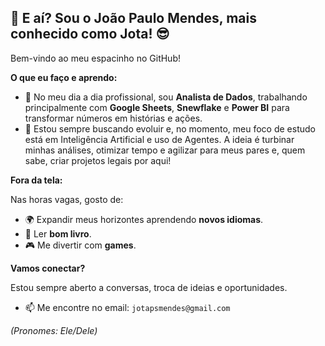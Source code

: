 ## 👋 E aí? Sou o João Paulo Mendes, mais conhecido como Jota! 😎

Bem-vindo ao meu espacinho no GitHub!

**O que eu faço e aprendo:**

* 🔭 No meu dia a dia profissional, sou **Analista de Dados**, trabalhando principalmente com **Google Sheets**, **Snewflake** e **Power BI** para transformar números em histórias e ações.
* 🌱 Estou sempre buscando evoluir e, no momento, meu foco de estudo está em Inteligência Artificial e uso de Agentes. A ideia é turbinar minhas análises, otimizar tempo e agilizar para meus pares e, quem sabe, criar projetos legais por aqui!

**Fora da tela:**

Nas horas vagas, gosto de:

* 🌍 Expandir meus horizontes aprendendo **novos idiomas**.
* 📖 Ler **bom livro**.
* 🎮 Me divertir com **games**.

**Vamos conectar?**

Estou sempre aberto a conversas, troca de ideias e oportunidades.

* 📫 Me encontre no email: `jotapsmendes@gmail.com`

*(Pronomes: Ele/Dele)*
